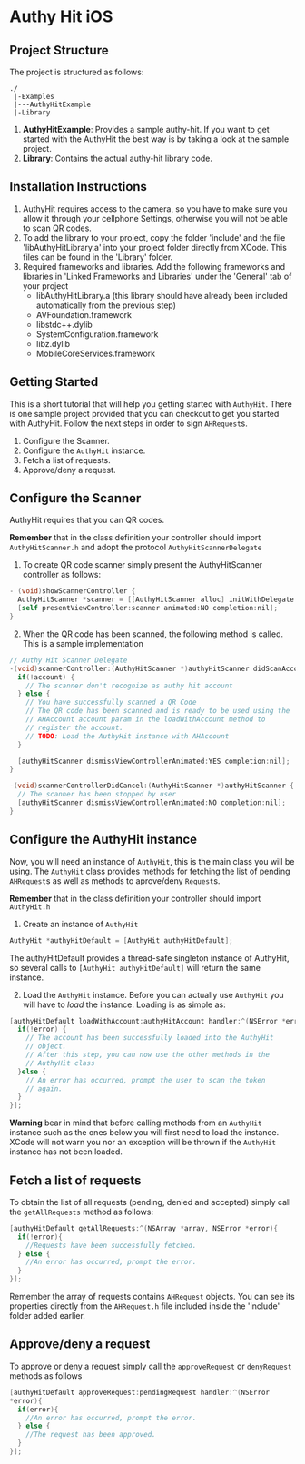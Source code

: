 Authy Hit iOS
=========

## Project Structure

The project is structured as follows:

    ./
	 |-Examples
   	 |---AuthyHitExample
   	 |-Library

1. **AuthyHitExample**: Provides a sample authy-hit. If you want to get started with the AuthyHit the best way is by taking a look at the sample project.
2. **Library**: Contains the actual authy-hit library code.


## Installation Instructions
1. AuthyHit requires access to the camera, so you have to make sure you allow it through your cellphone Settings, otherwise you will not be able to scan QR codes.
2. To add the library to your project, copy the folder 'include' and the file 'libAuthyHitLibrary.a' into your project folder directly from XCode. This files can be found in the 'Library' folder.
3. Required frameworks and libraries. Add the following frameworks and libraries in 'Linked Frameworks and Libraries' under the 'General' tab of your project
    - libAuthyHitLibrary.a (this library should have already been included automatically from the previous step)
    - AVFoundation.framework
    - libstdc++.dylib
    - SystemConfiguration.framework
    - libz.dylib
    - MobileCoreServices.framework

## Getting Started
This is a short tutorial that will help you getting started with `AuthyHit`. There is one sample project provided that you can checkout to get you started with AuthyHit. Follow the next steps in order to sign `AHRequest`s.

1. Configure the Scanner.
2. Configure the `AuthyHit` instance.
3. Fetch a list of requests.
4. Approve/deny a request.

## Configure the Scanner
AuthyHit requires that you can QR codes.

**Remember** that in the class definition your controller should import `AuthyHitScanner.h` and adopt the protocol `AuthyHitScannerDelegate`

1. To create QR code scanner simply present the AuthyHitScanner controller as follows:

  ```objectiveC
  - (void)showScannerController {
    AuthyHitScanner *scanner = [[AuthyHitScanner alloc] initWithDelegate:self];
    [self presentViewController:scanner animated:NO completion:nil];
  }
  ```

2. When the QR code has been scanned, the following method is called. This is a sample implementation

  ```objectiveC
  // Authy Hit Scanner Delegate
  -(void)scannerController:(AuthyHitScanner *)authyHitScanner didScanAccount: (AHAccount *)account {
    if(!account) {
      // The scanner don't recognize as authy hit account
    } else {
      // You have successfully scanned a QR Code
      // The QR code has been scanned and is ready to be used using the
      // AHAccount account param in the loadWithAccount method to
      // register the account.
      // TODO: Load the AuthyHit instance with AHAccount
    }

    [authyHitScanner dismissViewControllerAnimated:YES completion:nil];
  }

  -(void)scannerControllerDidCancel:(AuthyHitScanner *)authyHitScanner {
    // The scanner has been stopped by user
    [authyHitScanner dismissViewControllerAnimated:NO completion:nil];
  }
  ```

## Configure the AuthyHit instance
Now, you will need an instance of `AuthyHit`, this is the main class you will be using. The `AuthyHit` class provides methods for fetching the list of pending `AHRequest`s as well as methods to aprove/deny `Request`s.

**Remember** that in the class definition your controller should import `AuthyHit.h`

1. Create an instance of `AuthyHit`

  ```objectiveC
  AuthyHit *authyHitDefault = [AuthyHit authyHitDefault];
  ```

  The authyHitDefault provides a thread-safe singleton instance of AuthyHit, so several calls to `[AuthyHit authyHitDefault]` will return the same instance.

2. Load the `AuthyHit` instance. Before you can actually use `AuthyHit` you will have to *load* the instance. Loading is as simple as:

  ```objectiveC
  [authyHitDefault loadWithAccount:authyHitAccount handler:^(NSError *error){
    if(!error) {
      // The account has been successfully loaded into the AuthyHit
      // object.
      // After this step, you can now use the other methods in the
      // AuthyHit class
    }else {
      // An error has occurred, prompt the user to scan the token
      // again.
    }
  }];
  ```

**Warning** bear in mind that before calling methods from an `AuthyHit` instance such as the ones below you will first need to load the instance. XCode will not warn you nor an exception will be thrown if the `AuthyHit` instance has not been loaded.

## Fetch a list of requests
To obtain the list of all requests (pending, denied and accepted) simply call the `getAllRequests` method as follows:

```objectiveC
[authyHitDefault getAllRequests:^(NSArray *array, NSError *error){
  if(!error){
    //Requests have been successfully fetched.
  } else {
    //An error has occurred, prompt the error.
  }
}];
```

Remember the array of requests contains `AHRequest` objects. You can see its properties directly from the `AHRequest.h` file included inside the 'include' folder added earlier.

## Approve/deny a request
To approve or deny a request simply call the `approveRequest` or `denyRequest` methods as follows

```objectiveC
[authyHitDefault approveRequest:pendingRequest handler:^(NSError
*error){
  if(error){
    //An error has occurred, prompt the error.
  } else {
    //The request has been approved.
  }
}];
```
